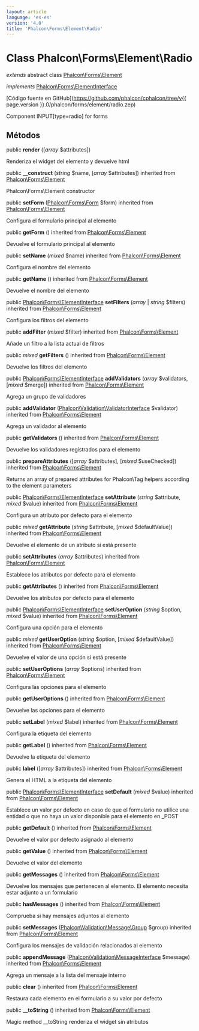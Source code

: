 ```yaml
---
layout: article
language: 'es-es'
version: '4.0'
title: 'Phalcon\Forms\Element\Radio'
---
```

# Class **Phalcon\Forms\Element\Radio**

*extends* abstract class [Phalcon\Forms\Element](Phalcon_Forms_Element)

*implements* [Phalcon\Forms\ElementInterface](Phalcon_Forms_ElementInterface)

[Código fuente en GitHub](https://github.com/phalcon/cphalcon/tree/v{{ page.version }}.0/phalcon/forms/element/radio.zep)

Component INPUT[type=radio] for forms

## Métodos

public **render** ([*array* $attributes])

Renderiza el widget del elemento y devuelve html

public **__construct** (*string* $name, [*array* $attributes]) inherited from [Phalcon\Forms\Element](Phalcon_Forms_Element)

Phalcon\Forms\Element constructor

public **setForm** ([Phalcon\Forms\Form](Phalcon_Forms_Form) $form) inherited from [Phalcon\Forms\Element](Phalcon_Forms_Element)

Configura el formulario principal al elemento

public **getForm** () inherited from [Phalcon\Forms\Element](Phalcon_Forms_Element)

Devuelve el formulario principal al elemento

public **setName** (*mixed* $name) inherited from [Phalcon\Forms\Element](Phalcon_Forms_Element)

Configura el nombre del elemento

public **getName** () inherited from [Phalcon\Forms\Element](Phalcon_Forms_Element)

Devuelve el nombre del elemento

public [Phalcon\Forms\ElementInterface](Phalcon_Forms_ElementInterface) **setFilters** (*array* | *string* $filters) inherited from [Phalcon\Forms\Element](Phalcon_Forms_Element)

Configura los filtros del elemento

public **addFilter** (*mixed* $filter) inherited from [Phalcon\Forms\Element](Phalcon_Forms_Element)

Añade un filtro a la lista actual de filtros

public *mixed* **getFilters** () inherited from [Phalcon\Forms\Element](Phalcon_Forms_Element)

Devuelve los filtros del elemento

public [Phalcon\Forms\ElementInterface](Phalcon_Forms_ElementInterface) **addValidators** (*array* $validators, [*mixed* $merge]) inherited from [Phalcon\Forms\Element](Phalcon_Forms_Element)

Agrega un grupo de validadores

public **addValidator** ([Phalcon\Validation\ValidatorInterface](Phalcon_Validation_ValidatorInterface) $validator) inherited from [Phalcon\Forms\Element](Phalcon_Forms_Element)

Agrega un validador al elemento

public **getValidators** () inherited from [Phalcon\Forms\Element](Phalcon_Forms_Element)

Devuelve los validadores registrados para el elemento

public **prepareAttributes** ([*array* $attributes], [*mixed* $useChecked]) inherited from [Phalcon\Forms\Element](Phalcon_Forms_Element)

Returns an array of prepared attributes for Phalcon\Tag helpers according to the element parameters

public [Phalcon\Forms\ElementInterface](Phalcon_Forms_ElementInterface) **setAttribute** (*string* $attribute, *mixed* $value) inherited from [Phalcon\Forms\Element](Phalcon_Forms_Element)

Configura un atributo por defecto para el elemento

public *mixed* **getAttribute** (*string* $attribute, [*mixed* $defaultValue]) inherited from [Phalcon\Forms\Element](Phalcon_Forms_Element)

Devuelve el elemento de un atributo si está presente

public **setAttributes** (*array* $attributes) inherited from [Phalcon\Forms\Element](Phalcon_Forms_Element)

Establece los atributos por defecto para el elemento

public **getAttributes** () inherited from [Phalcon\Forms\Element](Phalcon_Forms_Element)

Devuelve los atributos por defecto para el elemento

public [Phalcon\Forms\ElementInterface](Phalcon_Forms_ElementInterface) **setUserOption** (*string* $option, *mixed* $value) inherited from [Phalcon\Forms\Element](Phalcon_Forms_Element)

Configura una opción para el elemento

public *mixed* **getUserOption** (*string* $option, [*mixed* $defaultValue]) inherited from [Phalcon\Forms\Element](Phalcon_Forms_Element)

Devuelve el valor de una opción si está presente

public **setUserOptions** (*array* $options) inherited from [Phalcon\Forms\Element](Phalcon_Forms_Element)

Configura las opciones para el elemento

public **getUserOptions** () inherited from [Phalcon\Forms\Element](Phalcon_Forms_Element)

Devuelve las opciones para el elemento

public **setLabel** (*mixed* $label) inherited from [Phalcon\Forms\Element](Phalcon_Forms_Element)

Configura la etiqueta del elemento

public **getLabel** () inherited from [Phalcon\Forms\Element](Phalcon_Forms_Element)

Devuelve la etiqueta del elemento

public **label** ([*array* $attributes]) inherited from [Phalcon\Forms\Element](Phalcon_Forms_Element)

Genera el HTML a la etiqueta del elemento

public [Phalcon\Forms\ElementInterface](Phalcon_Forms_ElementInterface) **setDefault** (*mixed* $value) inherited from [Phalcon\Forms\Element](Phalcon_Forms_Element)

Establece un valor por defecto en caso de que el formulario no utilice una entidad o que no haya un valor disponible para el elemento en _POST

public **getDefault** () inherited from [Phalcon\Forms\Element](Phalcon_Forms_Element)

Devuelve el valor por defecto asignado al elemento

public **getValue** () inherited from [Phalcon\Forms\Element](Phalcon_Forms_Element)

Devuelve el valor del elemento

public **getMessages** () inherited from [Phalcon\Forms\Element](Phalcon_Forms_Element)

Devuelve los mensajes que pertenecen al elemento. El elemento necesita estar adjunto a un formulario

public **hasMessages** () inherited from [Phalcon\Forms\Element](Phalcon_Forms_Element)

Comprueba si hay mensajes adjuntos al elemento

public **setMessages** ([Phalcon\Validation\Message\Group](Phalcon_Validation_Message_Group) $group) inherited from [Phalcon\Forms\Element](Phalcon_Forms_Element)

Configura los mensajes de validación relacionados al elemento

public **appendMessage** ([Phalcon\Validation\MessageInterface](Phalcon_Validation_MessageInterface) $message) inherited from [Phalcon\Forms\Element](Phalcon_Forms_Element)

Agrega un mensaje a la lista del mensaje interno

public **clear** () inherited from [Phalcon\Forms\Element](Phalcon_Forms_Element)

Restaura cada elemento en el formulario a su valor por defecto

public **__toString** () inherited from [Phalcon\Forms\Element](Phalcon_Forms_Element)

Magic method __toString renderiza el widget sin atributos